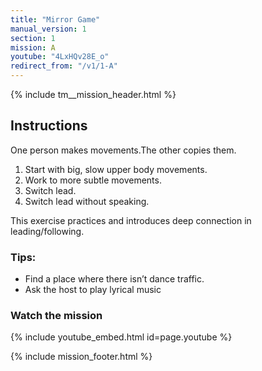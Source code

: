 ```yaml
---
title: "Mirror Game"
manual_version: 1
section: 1
mission: A
youtube: "4LxHQv28E_o"
redirect_from: "/v1/1-A"
---
```


{% include tm__mission_header.html %}

## Instructions

One person makes movements.The other copies them. 

1. Start with big, slow upper body movements. 
2. Work to more subtle movements. 
3. Switch lead. 
4. Switch lead without speaking. 

This exercise practices and introduces deep connection in leading/following. 

### Tips: 

* Find a place where there isn’t dance traffic. 
* Ask the host to play lyrical music

### Watch the mission

{% include youtube_embed.html id=page.youtube %}

{% include mission_footer.html %}
